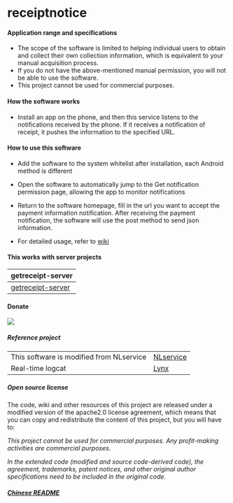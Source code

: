 # receiptnotice

#### Application range and specifications
- The scope of the software is limited to helping individual users to obtain and collect their own collection information, which is equivalent to your manual acquisition process.
- If you do not have the above-mentioned manual permission, you will not be able to use the software.
- This project cannot be used for commercial purposes.

#### How the software works

- Install an app on the phone, and then this service listens to the notifications received by the phone. If it receives a notification of receipt, it pushes the information to the specified URL.

#### How to use this software

- Add the software to the system whitelist after installation, each Android method is different

- Open the software to automatically jump to the Get notification permission page, allowing the app to monitor notifications

- Return to the software homepage, fill in the url you want to accept the payment information notification. After receiving the payment notification, the software will use the post method to send json information.

- For detailed usage, refer to [wiki](https://github.com/WeihuaGu/receiptnotice/wiki)

#### This works with server projects

| getreceipt-server |
|:-|
| [getreceipt-server](https://github.com/WeihuaGu/getreceipt-server) |

#### Donate
[![](https://img.shields.io/badge/%E6%8D%90%E5%8A%A9-%E6%94%AF%E4%BB%98%E5%AE%9D%7C%E5%BE%AE%E4%BF%A1%7C%E4%BA%91%E9%97%AA%E4%BB%98%7CPayPal-green.svg)](https://weihuagu.github.io/donate)


##### Reference project
| ||
|-|-|
| This software is modified from NLservice | [NLservice](https://github.com/WHD597312/NLservice) |
| Real-time logcat | [Lynx](https://github.com/pedrovgs/Lynx) |

##### Open source license
The code, wiki and other resources of this project are released under a modified version of the apache2.0 license agreement, which means that you can copy and redistribute the content of this project, but you will have to:

*This project cannot be used for commercial purposes. Any profit-making activities are commercial purposes.*

*In the extended code (modified and source code-derived code), the agreement, trademarks, patent notices, and other original author specifications need to be included in the original code.*

##### [Chinese README](https://github.com/WeihuaGu/receiptnotice/blob/master/README-zh.md)
